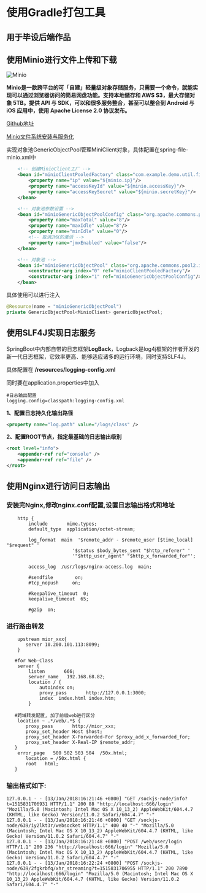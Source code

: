 # 使用Gradle打包工具

## 用于毕设后端作品

## 使用Minio进行文件上传和下载
![Minio](http://oo5aasoph.bkt.clouddn.com/minio%E4%B8%BB%E7%95%8C%E9%9D%A2.png)

**Minio是一款跨平台的可「自建」轻量级对象存储服务，只需要一个命令，就能实现可以通过浏览器访问的简易网盘功能。支持本地储存和 AWS S3，最大存储对象 5TB。提供 API 与 SDK，可以和很多服务整合，甚至可以整合到 Android 与 iOS 应用中，使用 Apache License 2.0 协议发布。**

[Github地址](https://github.com/minio)

[Minio文件系统安装与服务化](https://vip-augus.github.io/2017/12/25/Minio%E6%96%87%E4%BB%B6%E7%B3%BB%E7%BB%9F%E5%AE%89%E8%A3%85%E4%B8%8E%E6%9C%8D%E5%8A%A1%E5%8C%96/)

实现对象池GenericObjectPool管理MiniClient对象，具体配置在spring-file-minio.xml中

```xml
    <!-- 创建MinioClient工厂 -->
    <bean id="minioClientPooledFactory" class="com.example.demo.util.file.MinioClientPooledFactory">
        <property name="ip" value="${minio.ip}"/>
        <property name="accessKeyId" value="${minio.accessKey}"/>
        <property name="accessKeySecret" value="${minio.secretKey}"/>
    </bean>

    <!-- 对象池参数设置 -->
    <bean id="minioGenericObjectPoolConfig" class="org.apache.commons.pool2.impl.GenericObjectPoolConfig">
        <property name="maxTotal" value="8"/>
        <property name="maxIdle" value="8"/>
        <property name="minIdle" value="0"/>
        <!-- 取消JMX的激活 -->
        <property name="jmxEnabled" value="false"/>
    </bean>

    <!-- 对象池 -->
    <bean id="minioGenericObjectPool" class="org.apache.commons.pool2.impl.GenericObjectPool">
        <constructor-arg index="0" ref="minioClientPooledFactory"/>
        <constructor-arg index="1" ref="minioGenericObjectPoolConfig"/>
    </bean>
```

具体使用可以进行注入
```java
@Resource(name = "minioGenericObjectPool")
private GenericObjectPool<MinioClient> genericObjectPool;
```
## 使用SLF4J实现日志服务

SpringBoot中内部自带的日志框架**LogBack**，Logback是log4j框架的作者开发的新一代日志框架，它效率更高、能够适应诸多的运行环境，同时支持SLF4J。

具体配置在 **/resources/logging-config.xml**

同时要在application.properties中加入
```
#日志输出配置
logging.config=classpath:logging-config.xml
```

**1、配置日志持久化输出路径**

```xml
<property name="log.path" value="/logs/class" />
```

**2、配置ROOT节点，指定最基础的日志输出级别**
```xml
<root level="info">
    <appender-ref ref="console" />
    <appender-ref ref="file" />
</root>
```

## 使用Nginx进行访问日志输出

### 安装完Nginx,修改nginx.conf配置,设置日志输出格式和地址
```
    http {
        include       mime.types;
        default_type  application/octet-stream;

        log_format  main  '$remote_addr - $remote_user [$time_local] "$request" '
                        '$status $body_bytes_sent "$http_referer" '
                        '"$http_user_agent" "$http_x_forwarded_for"';

        access_log  /usr/logs/nginx-access.log  main;

        #sendfile        on;
        #tcp_nopush     on;

        #keepalive_timeout  0;
        keepalive_timeout  65;

        #gzip  on;

```
### 进行路由转发
```
    upstream mior_xxx{
       server 10.200.101.113:8099;
    }

   #for Web-Class
    server {
        listen       666;
        server_name   192.168.68.82;
        location / {
            autoindex on;
            proxy_pass       http://127.0.0.1:3000;
            index  index.html index.htm;
        }

   #跨域转发配置, 加了前缀web进行区分
    location ~ .*/web/.*$ {
       proxy_pass       http://mior_xxx;
       proxy_set_header Host $host;
       proxy_set_header X-Forwarded-For $proxy_add_x_forwarded_for;
       proxy_set_header X-Real-IP $remote_addr;
   }
    error_page   500 502 503 504  /50x.html;
       location = /50x.html {
       root   html;
   }
```

### 输出格式如下:
```
127.0.0.1 - - [13/Jan/2018:16:21:46 +0800] "GET /sockjs-node/info?t=1515831706931 HTTP/1.1" 200 88 "http://localhost:666/login" "Mozilla/5.0 (Macintosh; Intel Mac OS X 10_13_2) AppleWebKit/604.4.7 (KHTML, like Gecko) Version/11.0.2 Safari/604.4.7" "-"
127.0.0.1 - - [13/Jan/2018:16:21:46 +0800] "GET /sockjs-node/639/iy2lkt3r/websocket HTTP/1.1" 400 40 "-" "Mozilla/5.0 (Macintosh; Intel Mac OS X 10_13_2) AppleWebKit/604.4.7 (KHTML, like Gecko) Version/11.0.2 Safari/604.4.7" "-"
127.0.0.1 - - [13/Jan/2018:16:21:48 +0800] "POST /web/user/login HTTP/1.1" 200 236 "http://localhost:666/login" "Mozilla/5.0 (Macintosh; Intel Mac OS X 10_13_2) AppleWebKit/604.4.7 (KHTML, like Gecko) Version/11.0.2 Safari/604.4.7" "-"
127.0.0.1 - - [13/Jan/2018:16:22:24 +0800] "POST /sockjs-node/639/2fgkrbfq/xhr_streaming?t=1515831706955 HTTP/1.1" 200 7890 "http://localhost:666/login" "Mozilla/5.0 (Macintosh; Intel Mac OS X 10_13_2) AppleWebKit/604.4.7 (KHTML, like Gecko) Version/11.0.2 Safari/604.4.7" "-"
```

